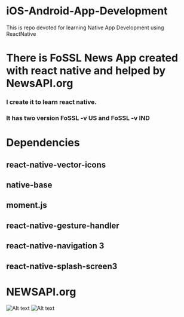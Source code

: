 # iOS-Android-App-Development
This is repo devoted for learning Native App Development using ReactNative
# There is FoSSL News App created with react native and helped by NewsAPI.org
### I create it to learn react native.
### It has two version FoSSL -v US and FoSSL -v IND
# Dependencies
## react-native-vector-icons
## native-base
## moment.js
## react-native-gesture-handler
## react-native-navigation 3
## react-native-splash-screen3
# NEWSAPI.org
![Alt text](/relative/path/to/img.jpg?raw=true "Optional Title")
![Alt text](/relative/path/to/img.jpg?raw=true "Optional Title")
